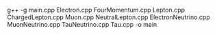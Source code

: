 g++ -g main.cpp Electron.cpp FourMomentum.cpp Lepton.cpp ChargedLepton.cpp Muon.cpp NeutralLepton.cpp ElectronNeutrino.cpp MuonNeutrino.cpp TauNeutrino.cpp Tau.cpp -o main